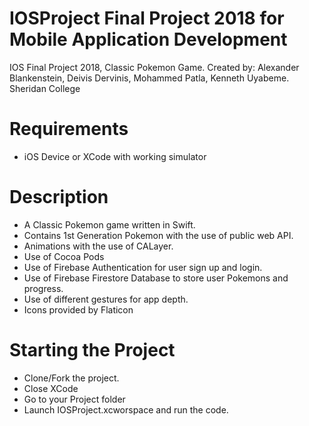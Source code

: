 # IOSProject Final Project 2018 for Mobile Application Development
IOS Final Project 2018, Classic Pokemon Game.
Created by:
Alexander Blankenstein, Deivis Dervinis, Mohammed Patla, Kenneth Uyabeme.
Sheridan College

# Requirements
- iOS Device or XCode with working simulator

# Description
- A Classic Pokemon game written in Swift.
- Contains 1st Generation Pokemon with the use of public web API.
- Animations with the use of CALayer.
- Use of Cocoa Pods
- Use of Firebase Authentication for user sign up and login.
- Use of Firebase Firestore Database to store user Pokemons and progress.
- Use of different gestures for app depth.
- Icons provided by Flaticon

# Starting the Project
- Clone/Fork the project.
- Close XCode
- Go to your Project folder
- Launch IOSProject.xcworspace and run the code.

